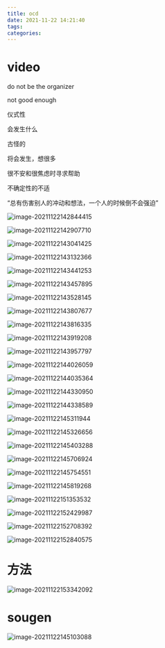 ```yaml
---
title: ocd
date: 2021-11-22 14:21:40
tags:
categories:
---
```






# video

do not be the organizer



not good enough



仪式性



会发生什么



古怪的



将会发生，想很多



很不安和很焦虑时寻求帮助



不确定性的不适



“总有伤害别人的冲动和想法，一个人的时候倒不会强迫”



![image-20211122142844415](https://picgo-freejim.oss-cn-beijing.aliyuncs.com/to_upload/image-20211122142844415.png)

![image-20211122142907710](https://picgo-freejim.oss-cn-beijing.aliyuncs.com/to_upload/image-20211122142907710.png)





![image-20211122143041425](https://picgo-freejim.oss-cn-beijing.aliyuncs.com/to_upload/image-20211122143041425.png)

![image-20211122143132366](https://picgo-freejim.oss-cn-beijing.aliyuncs.com/to_upload/image-20211122143132366.png)

![image-20211122143441253](https://picgo-freejim.oss-cn-beijing.aliyuncs.com/to_upload/image-20211122143441253.png)

![image-20211122143457895](https://picgo-freejim.oss-cn-beijing.aliyuncs.com/to_upload/image-20211122143457895.png)

![image-20211122143528145](https://picgo-freejim.oss-cn-beijing.aliyuncs.com/to_upload/image-20211122143528145.png)

![image-20211122143807677](https://picgo-freejim.oss-cn-beijing.aliyuncs.com/to_upload/image-20211122143807677.png)

![image-20211122143816335](https://picgo-freejim.oss-cn-beijing.aliyuncs.com/to_upload/image-20211122143816335.png)

![image-20211122143919208](https://picgo-freejim.oss-cn-beijing.aliyuncs.com/to_upload/image-20211122143919208.png)

![image-20211122143957797](https://picgo-freejim.oss-cn-beijing.aliyuncs.com/to_upload/image-20211122143957797.png)

![image-20211122144026059](https://picgo-freejim.oss-cn-beijing.aliyuncs.com/to_upload/image-20211122144026059.png)

![image-20211122144035364](https://picgo-freejim.oss-cn-beijing.aliyuncs.com/to_upload/image-20211122144035364.png)

![image-20211122144330950](https://picgo-freejim.oss-cn-beijing.aliyuncs.com/to_upload/image-20211122144330950.png)

![image-20211122144338589](https://picgo-freejim.oss-cn-beijing.aliyuncs.com/to_upload/image-20211122144338589.png)

![image-20211122145311944](https://picgo-freejim.oss-cn-beijing.aliyuncs.com/to_upload/image-20211122145311944.png)

![image-20211122145326656](https://picgo-freejim.oss-cn-beijing.aliyuncs.com/to_upload/image-20211122145326656.png)

![image-20211122145403288](https://picgo-freejim.oss-cn-beijing.aliyuncs.com/to_upload/image-20211122145403288.png)



![image-20211122145706924](https://picgo-freejim.oss-cn-beijing.aliyuncs.com/to_upload/image-20211122145706924.png)

![image-20211122145754551](https://picgo-freejim.oss-cn-beijing.aliyuncs.com/to_upload/image-20211122145754551.png)

![image-20211122145819268](https://picgo-freejim.oss-cn-beijing.aliyuncs.com/to_upload/image-20211122145819268.png)

![image-20211122151353532](https://picgo-freejim.oss-cn-beijing.aliyuncs.com/to_upload/image-20211122151353532.png)

![image-20211122152429987](https://picgo-freejim.oss-cn-beijing.aliyuncs.com/to_upload/image-20211122152429987.png)

![image-20211122152708392](https://picgo-freejim.oss-cn-beijing.aliyuncs.com/to_upload/image-20211122152708392.png)



![image-20211122152840575](https://picgo-freejim.oss-cn-beijing.aliyuncs.com/to_upload/image-20211122152840575.png)





# 方法

![image-20211122153342092](https://picgo-freejim.oss-cn-beijing.aliyuncs.com/to_upload/image-20211122153342092.png)





# sougen



![image-20211122145103088](https://picgo-freejim.oss-cn-beijing.aliyuncs.com/to_upload/image-20211122145103088.png)